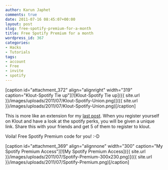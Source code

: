 ```yaml
---
author: Karun Japhet
comments: true
date: 2011-07-16 08:45:07+00:00
layout: post
slug: free-spotify-premium-for-a-month
title: Free Spotify Premium for a month
wordpress_id: 367
categories:
- Hacks
- Tutorials
tags:
- account
- Free
- invite
- spotify
---
```


[caption id="attachment_372" align="alignright" width="319" caption="Klout-Spotify Tie up"][![Klout-Spotify Tie up]({{ site.url }}/images/uploads/2011/07/Klout-Spotify-Union.png)]({{ site.url }}/images/uploads/2011/07/Klout-Spotify-Union.png)[/caption]

This is more like an extension for my [last post](http://karunab.com/2011/07/16/creating-your-spotify-account-in-a-blocked-country/). When you register yourself on Klout and have a look at the spotify perks, you will be given a unique link. Share this with your friends and get 5 of them to register to klout.

Voila! Free Spotify Premium code for you! :-D

[caption id="attachment_369" align="alignnone" width="300" caption="My Spotify Premium Access"][![My Spotify Premium Access]({{ site.url }}/images/uploads/2011/07/Spotify-Premium-300x230.png)]({{ site.url }}/images/uploads/2011/07/Spotify-Premium.png)[/caption]
